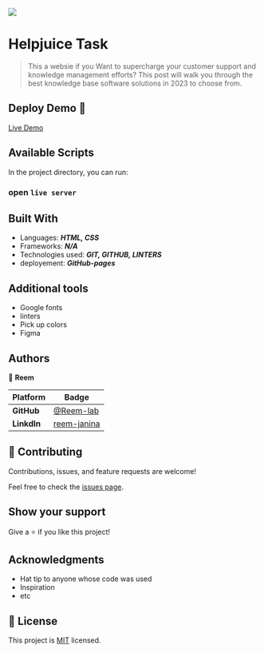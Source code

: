 
![](https://img.shields.io/static/v1?label=BY&message=Reemoz&color=pink)

<!-- Feel Free to Add, Update, Delete Any Section you find needs so -->

# Helpjuice Task 

> This a websie if you Want to supercharge your customer support and knowledge management efforts? This post will walk you through the best knowledge base software solutions in 2023 to choose from.


<!-- ## Video Presentation 📽 -->




## Deploy Demo 🚀

[Live Demo](https://reem-lab.github.io/hekpjuice-task/)





## Available Scripts

In the project directory, you can run:

### open `live server`




## Built With

- Languages: _**HTML, CSS**_
- Frameworks: _**N/A**_
- Technologies used: _**GIT, GITHUB, LINTERS**_
- deployement: _**GitHub-pages**_

## Additional tools
 - Google fonts
 - linters
 - Pick up colors
 - Figma
 
 <!-- - Test by jest -->


## Authors

<!-- Only Change Username for Different Accounts -->

👤 **Reem**

 Platform | Badge |
 --- | --- |
 **GitHub**  | [@Reem-lab](https://github.com/Reem-lab)
 **LinkdIn** | [reem-janina](https://www.linkedin.com/in/reem-janina-ab74ab21a/)


## 🤝 Contributing

Contributions, issues, and feature requests are welcome!

Feel free to check the [issues page](https://github.com/Reem-lab/hekpjuice-task/issues).

## Show your support

Give a ⭐️ if you like this project!

## Acknowledgments

- Hat tip to anyone whose code was used
- Inspiration
- etc

## 📝 License

This project is [MIT](/LICENSE) licensed.
